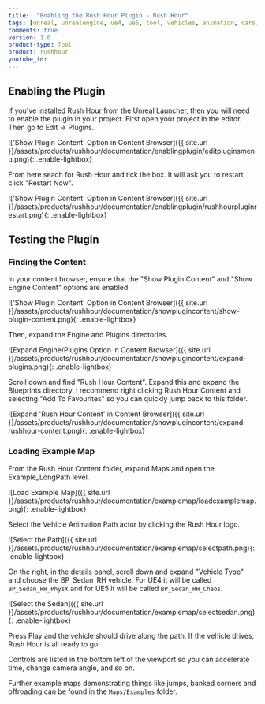 ```yaml
---
title:  "Enabling the Rush Hour Plugin - Rush Hour"
tags: [unreal, unrealengine, ue4, ue5, tool, vehicles, animation, cars, animation, rushhour]
comments: true
version: 1.0
product-type: Tool
product: rushhour
youtube_id: 
---
```


## Enabling the Plugin

If you've installed Rush Hour from the Unreal Launcher, then you will need to enable the plugin in your project. First open your project in the editor. Then go to Edit -> Plugins.

!['Show Plugin Content' Option in Content Browser]({{ site.url }}/assets/products/rushhour/documentation/enablingplugin/editpluginsmenu.png){: .enable-lightbox}

From here seach for Rush Hour and tick the box. It will ask you to restart, click "Restart Now".

!['Show Plugin Content' Option in Content Browser]({{ site.url }}/assets/products/rushhour/documentation/enablingplugin/rushhourpluginrestart.png){: .enable-lightbox}

## Testing the Plugin

### Finding the Content

In your content browser, ensure that the "Show Plugin Content" and "Show Engine Content" options are enabled.

!['Show Plugin Content' Option in Content Browser]({{ site.url }}/assets/products/rushhour/documentation/showplugincontent/show-plugin-content.png){: .enable-lightbox}

Then, expand the Engine and Plugins directories.

![Expand Engine/Plugins Option in Content Browser]({{ site.url }}/assets/products/rushhour/documentation/showplugincontent/expand-plugins.png){: .enable-lightbox}

Scroll down and find "Rush Hour Content". Expand this and expand the Blueprints directory. I recommend right clicking Rush Hour Content and selecting "Add To Favourites" so you can quickly jump back to this folder.

![Expand 'Rush Hour Content' in Content Browser]({{ site.url }}/assets/products/rushhour/documentation/showplugincontent/expand-rushhour-content.png){: .enable-lightbox}

### Loading Example Map

From the Rush Hour Content folder, expand Maps and open the Example_LongPath level.

![Load Example Map]({{ site.url }}/assets/products/rushhour/documentation/examplemap/loadexamplemap.png){: .enable-lightbox}

Select the Vehicle Animation Path actor by clicking the Rush Hour logo.

![Select the Path]({{ site.url }}/assets/products/rushhour/documentation/examplemap/selectpath.png){: .enable-lightbox}

On the right, in the details panel, scroll down and expand "Vehicle Type" and choose the BP_Sedan_RH vehicle. For UE4 it will be called `BP_Sedan_RH_PhysX` and for UE5 it will be called `BP_Sedan_RH_Chaos`.

![Select the Sedan]({{ site.url }}/assets/products/rushhour/documentation/examplemap/selectsedan.png){: .enable-lightbox}

Press Play and the vehicle should drive along the path. If the vehicle drives, Rush Hour is all ready to go!

Controls are listed in the bottom left of the viewport so you can accelerate time, change camera angle, and so on.

Further example maps demonstrating things like jumps, banked corners and offroading can be found in the `Maps/Examples` folder.
